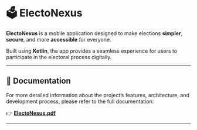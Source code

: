 # 🗳️ **ElectoNexus**

**ElectoNexus** is a mobile application designed to make elections **simpler**, **secure**, and more **accessible** for everyone.

Built using **Kotlin**, the app provides a seamless experience for users to participate in the electoral process digitally.

---

## 📄 Documentation

For more detailed information about the project’s features, architecture, and development process, please refer to the full documentation:

👉 [**ElectoNexus.pdf**](ElectoNexus.pdf)

---
